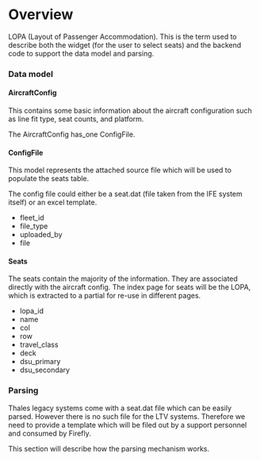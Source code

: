 # Overview
LOPA (Layout of Passenger Accommodation). This is the term used to describe both the widget (for the user to select seats) and the backend code to support the data model and parsing.

### Data model

#### AircraftConfig
This contains some basic information about the aircraft configuration such as line fit type, seat counts, and platform.

The AircraftConfig has_one ConfigFile.

#### ConfigFile
This model represents the attached source file which will be used to populate the seats table.

The config file could either be a seat.dat (file taken from the IFE system itself) or an excel template.

 - fleet_id
 - file_type
 - uploaded_by
 - file

#### Seats
The seats contain the majority of the information. They are associated directly with the aircraft config. The index page for seats will be the LOPA, which is extracted to a partial for re-use in different pages.

 - lopa_id
 - name
 - col
 - row
 - travel_class
 - deck
 - dsu_primary
 - dsu_secondary


### Parsing
Thales legacy systems come with a seat.dat file which can be easily parsed. However there is no such file for the LTV systems. Therefore we need to provide a template which will be filed out by a support personnel and consumed by Firefly.

This section will describe how the parsing mechanism works.
